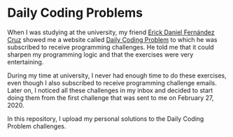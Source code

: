 # Daily Coding Problems

When I was studying at the university, my friend [Erick Daniel Fernández Cruz](https://github.com/fcruz-ed) showed me a website called [Daily Coding Problem](https://www.dailycodingproblem.com/) to which he was subscribed to receive programming challenges. He told me that it could sharpen my programming logic and that the exercises were very entertaining.

During my time at university, I never had enough time to do these exercises, even though I also subscribed to receive programming challenge emails. Later on, I noticed all these challenges in my inbox and decided to start doing them from the first challenge that was sent to me on February 27, 2020.

In this repository, I upload my personal solutions to the Daily Coding Problem challenges.
